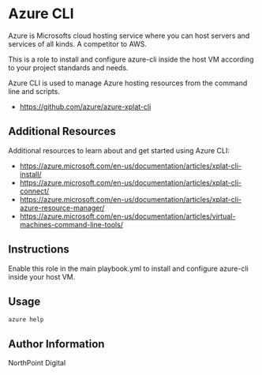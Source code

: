 # Azure CLI

Azure is Microsofts cloud hosting service where you can host servers and services of all kinds. A competitor to AWS.

This is a role to install and configure azure-cli inside the host VM according to your project standards and needs.

Azure CLI is used to manage Azure hosting resources from the command line and scripts.

* https://github.com/azure/azure-xplat-cli

## Additional Resources

Additional resources to learn about and get started using Azure CLI:

* https://azure.microsoft.com/en-us/documentation/articles/xplat-cli-install/
* https://azure.microsoft.com/en-us/documentation/articles/xplat-cli-connect/
* https://azure.microsoft.com/en-us/documentation/articles/xplat-cli-azure-resource-manager/
* https://azure.microsoft.com/en-us/documentation/articles/virtual-machines-command-line-tools/

## Instructions

Enable this role in the main playbook.yml to install and configure azure-cli inside your host VM.

## Usage

`azure help`

## Author Information

NorthPoint Digital

